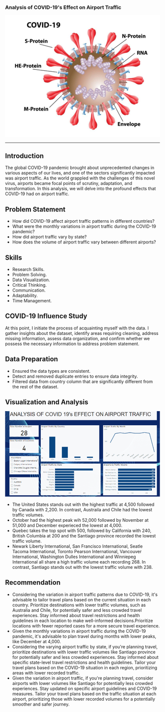 ### Analysis of COVID-19's Effect on Airport Traffic

![](covid_19.jpg)

***
## Introduction
The global COVID-19 pandemic brought about unprecedented changes in various aspects of our lives, and one of the sectors significantly impacted was airport traffic. As the world grappled with the challenges of this novel virus, airports became focal points of scrutiny, adaptation, and transformation. In this analysis, we will delve into the profound effects that COVID-19 had on airport traffic.


## Problem Statement

- How did COVID-19 affect airport traffic patterns in different countries?
- What were the monthly variations in airport traffic during the COVID-19 pandemic?
- How did airport traffic vary by state?
- How does the volume of airport traffic vary between different airports?

## Skills

  - Research Skills.
  - Problem Solving.
  - Data Visualization.
  - Critical Thinking.
  - Communication.
  - Adaptability.
  - Time Management.
 
 ## COVID-19 Influence Study

  At this point, I initiate the process of acquainting myself with the data. I gather insights about the dataset, identify areas requiring cleaning, address missing information, assess data organization, and confirm whether we possess the necessary information to address problem statement.

 ## Data Preparation

  - Ensured the data types are consistent.
  - Detect and removed duplicate entries to ensure data integrity.
  - Filtered data from country column that are significantly different from the rest of the dataset.

## Visualization and Analysis

![](COVID_19.PNG)

- The United States stands out with the highest traffic at 4,500 followed by Canada with 2,200. In contrast, Austraila and Chile had the lowest traffic volumes.
- October had the highest peak wih 52,000 followed by November at 51,000 and December experieced the lowest at 4,000.
- Quebec takes the top spot with 500, followed by California with 240, British Columbia at 200 and the Santiago province recorded the lowest traffic volume.
- Newark Liberty International, San Francisco International, Seatle Tacoma International, Toronto Pearson International, Vancouver International, Washington Dulles 
  International and Winniepeg International all share a high traffic volume each recording 268. In contrast, Santiago stands out with the lowest traffic volume with 238.

## Recommendation
- Considering the variation in airport traffic patterns due to COVID-19, it's advisable to tailor travel plans based on the current situation in each country. Prioritize destinations with lower traffic volumes, such as Australia and Chile, for potentially safer and less crowded travel experiences. Stay informed about travel restrictions and health guidelines in each location to make well-informed decisions.Prioritize locations with fewer reported cases for a more secure travel experience.
- Given the monthly variations in airport traffic during the COVID-19 pandemic, it's advisable to plan travel during months with lower peaks, like December at 4,000.
- Considering the varying airport traffic by state, if you're planning travel, prioritize destinations with lower traffic volumes like Santiago province for potentially safer and less crowded experiences. Stay informed about specific state-level travel restrictions and health guidelines. Tailor your travel plans based on the COVID-19 situation in each region, prioritizing areas with lower recorded traffic.
- Given the variation in airport traffic, if you're planning travel, consider airports with lower volumes like Santiago for potentially less crowded experiences. Stay updated on specific airport guidelines and COVID-19 measures. Tailor your travel plans based on the traffic situation at each airport, prioritizing those with lower recorded volumes for a potentially smoother and safer journey.
